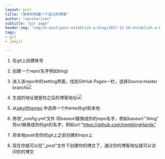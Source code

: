 ```yaml
---
layout: post
title: "简单的构建一个自己的博客"
author: "omnihorizon"
subtitle: "git page"
header-img: "img/in-post/post-establish-a-blog/2017-12-26-establish-a-blog-2.png"
tags:
- git
- jekyll

---
```

1. 在git上创建账号
2. 创建一个repo(名字例如blog)
3. 进入该repo中的setting界面，找到GitHub Pages一栏，选择Source:master branch![]({{site.baseurl}}/img/in-post/post-establish-a-blog/2017-12-26-establish-a-blog-1.png)
4. 生成的地址便是你之后的博客地址![]({{site.baseurl}}/img/in-post/post-establish-a-blog/2017-12-26-establish-a-blog-2.png)
5. 从[jekyllthemes](http://jekyllthemes.org) 中选择一个theme并git到本地
6. 修改’_config.yml’文件
    将baseurl替换成你的repo名字，例如baseurl:"/blog"
    将url替换成你的git的名字，例如url:"https://github.com/tremblingHands”

6. 将本地push到你的git上之前创建的repo上
7. 现在你就可以在”_post”文件下创建你的博文了，通过你的博客地址就可以访问你的博文
